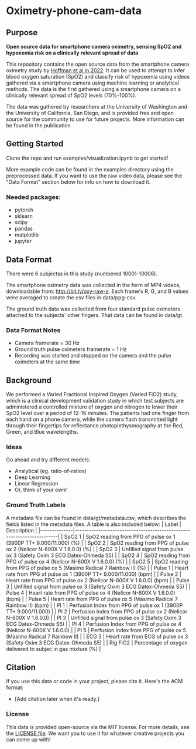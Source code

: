 # Oximetry-phone-cam-data

## Purpose
**Open source data for smartphone camera oximetry, sensing SpO2 and hypoxemia risk on a clinically relevant spread of data**

This repository contains the open source data from the smartphone camera oximetry study by [Hoffman et al in 2022](https://www.nature.com/articles/s41746-022-00665-y).  It can be used to attempt to infer blood oxygen saturation (SpO2) and classify risk of hypoxemia using videos gathered via a smartphone camera using machine learning or analytical methods.  The data is the first gathered using a smartphone camera on a clinically relevant spread of SpO2 levels (70%-100%).

The data was gathered by researchers at the University of Washington and the University of California, San Diego, and is provided free and open source for the community to use for future projects.  More information can be found in the publication

## Getting Started
Clone the repo and run examples/visualization.ipynb to get started!

More example code can be found in the examples directory using the preprocessed data.  If you want to use the raw video data, please see the "Data Format" section below for info on how to download it.

### Needed packages: 
* pytorch
* sklearn
* scipy
* pandas
* matplotlib
* jupyter


## Data Format
There were 6 subjectss in this study (numbered 10001-10006).

The smartphone oximetry data was collected in the form of MP4 videos, downloadable from: http://bit.ly/oxy-raw-z.  Each frame's R, G, and B values were averaged to create the csv files in data/ppg-csv.

The ground truth data was collected from four standard pulse oximeters attached to the subjects' other fingers.  That data can be found in data/gt.

### Data Format Notes
* Camera framerate = 30 Hz
* Ground truth pulse oximeters framerate = 1 Hz
* Recording was started and stopped on the camera and the pulse oximeters at the same time

## Background
We performed a Varied Fractional Inspired Oxygen (Varied FiO2) study, which is a clinical development validation study in which test subjects are administered a controlled mixture of oxygen and nitrogen to lower their SpO2 level over a period of 12-16 minutes.  The patients had one finger from each hand on a phone camera, while the camera flash transmitted light through their fingertips for reflectance photoplethysmography at the Red, Green, and Blue wavelengths.

### Ideas
Go ahead and try different models:
* Analytical (eg. ratio-of-ratios)
* Deep Learning
* Linear Regression
* Or, think of your own!

### Ground Truth Labels
A metadata file can be found in data/gt/metadata.csv, which describes the fields listed in the metadata files.  A table is also included below:
| Label        | Description                                                           |
|--------------|-----------------------------------------------------------------------|
| SpO2 1       | SpO2 reading from PPG of pulse ox 1 (3900P TT+ 9.000/11.000) (%)      |
| SpO2 2       | SpO2 reading from PPG of pulse ox 2 (Nellcor N-600X V 1.6.0.0) (%)    |
| SpO2 3       | Unfilled signal from pulse ox 3 (Safety Oxim 3 ECG Datex-Ohmeda S5)   |
| SpO2 4       | SpO2 reading from PPG of pulse ox 4 (Nellcor N-600X V 1.6.0.0) (%)    |
| SpO2 5       | SpO2 reading from PPG of pulse ox 5 (Masimo Radical 7 Rainbow II) (%) |
| Pulse 1      | Heart rate from PPG of pulse ox 1 (3900P TT+ 9.000/11.000) (bpm)      |
| Pulse 2      | Heart rate from PPG of pulse ox 2 (Nellcor N-600X V 1.6.0.0) (bpm)    |
| Pulse 3      | Unfilled signal from pulse ox 3 (Safety Oxim 3 ECG Datex-Ohmeda S5)   |
| Pulse 4      | Heart rate from PPG of pulse ox 4 (Nellcor N-600X V 1.6.0.0) (bpm)    |
| Pulse 5      | Heart rate from PPG of pulse ox 5 (Masimo Radical 7 Rainbow II) (bpm) |
| PI 1         | Perfusion Index from PPG of pulse ox 1 (3900P TT+ 9.000/11.000)       |
| PI 2         | Perfusion Index from PPG of pulse ox 2 (Nellcor N-600X V 1.6.0.0)     |
| PI 3         | Unfilled signal from pulse ox 3 (Safety Oxim 3 ECG Datex-Ohmeda S5)   |
| PI 4         | Perfusion Index from PPG of pulse ox 4 (Nellcor N-600X V 1.6.0.0)     |
| PI 5         | Perfusion Index from PPG of pulse ox 5 (Masimo Radical 7 Rainbow II)  |
| ECG 3        | Heart rate from ECG of pulse ox 3 (Safety Oxim 3 ECG Datex-Ohmeda S5) |
| Rig FiO2     | Percentage of oxygen delivered to subjec in gas mixture (%)           |

## Citation
If you use this data or code in your project, please cite it.  Here's the ACM format:
* [Add citation later when it's ready.]

### License
This data is provided open-source via the MIT license.  For more details, see the [LICENSE file](https://github.com/ubicomplab/oximetry-phone-cam-data/blob/dev3/LICENSE).  We want you to use it for whatever creative projects you can come up with!  

